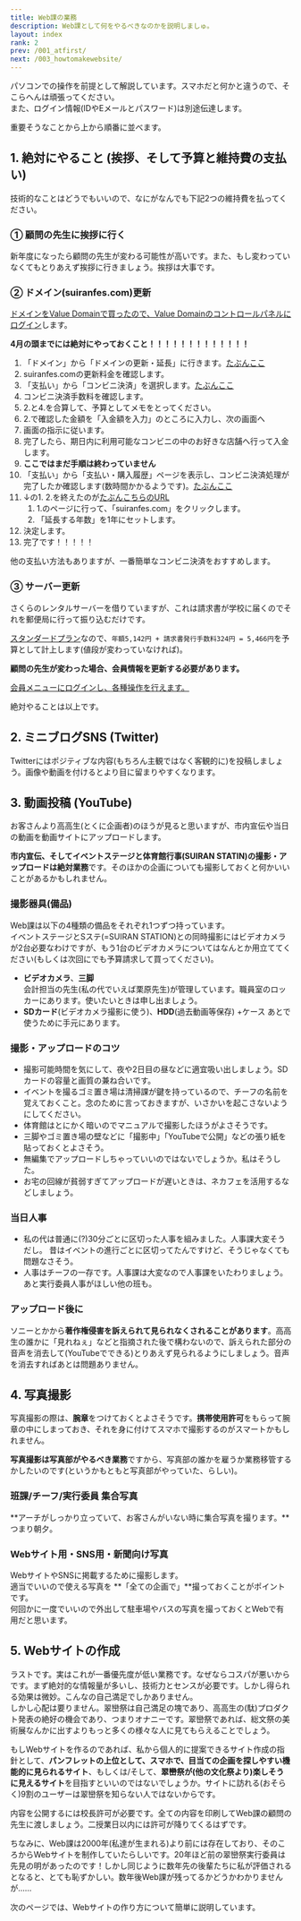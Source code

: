 ```yaml
---
title: Web課の業務
description: Web課として何をやるべきなのかを説明しましゅ。
layout: index
rank: 2
prev: /001_atfirst/
next: /003_howtomakewebsite/
---
```

パソコンでの操作を前提として解説しています。スマホだと何かと違うので、そこらへんは頑張ってください。  
また、ログイン情報(IDやEメールとパスワード)は別途伝達します。

重要そうなことから上から順番に並べます。

## 1. 絶対にやること (挨拶、そして予算と維持費の支払い)
技術的なことはどうでもいいので、なにがなんでも下記2つの維持費を払ってください。

### ① 顧問の先生に挨拶に行く
新年度になったら顧問の先生が変わる可能性が高いです。また、もし変わっていなくてもとりあえず挨拶に行きましょう。挨拶は大事です。

### ② ドメイン(suiranfes.com)更新
[ドメインをValue Domainで買ったので、Value Domainのコントロールパネルにログイン](https://www.value-domain.com/login.php)します。

**4月の頭までには絶対にやっておくこと！！！！！！！！！！！！！**

1. 「ドメイン」から「ドメインの更新・延長」に行きます。[たぶんここ](https://www.value-domain.com/extdom.php)
2. suiranfes.comの更新料金を確認します。
3. 「支払い」から「コンビニ決済」を選択します。[たぶんここ](https://www.value-domain.com/pg/conv.php)
4. コンビニ決済手数料を確認します。
5. 2.と4.を合算して、予算としてメモをとってください。
6. 2.で確認した金額を「入金額を入力」のところに入力し、次の画面へ
7. 画面の指示に従います。
8. 完了したら、期日内に利用可能なコンビニの中のお好きな店舗へ行って入金します。
9. **ここではまだ手順は終わっていません**
10. 「支払い」から「支払い・購入履歴」ページを表示し、コンビニ決済処理が完了したか確認します(数時間かかるようです)。[たぶんここ](https://www.value-domain.com/payment.php?action=viewpaytransaction_new)
11. ↓の1. 2.を終えたのが[たぶんこちらのURL](https://www.value-domain.com/extdom.php?action=extdom2&domainname=suiranfes.com&force=&NumYears=1)
    1. 1.のページに行って、「suiranfes.com」をクリックします。
    2. 「延長する年数」を1年にセットします。
12. 決定します。
13. 完了です！！！！！

他の支払い方法もありますが、一番簡単なコンビニ決済をおすすめします。

### ③ サーバー更新
さくらのレンタルサーバーを借りていますが、これは請求書が学校に届くのでそれを郵便局に行って振り込むだけです。

[スタンダードプラン](https://www.sakura.ne.jp/standard.html)なので、`年額5,142円 + 請求書発行手数料324円 = 5,466円`を予算として計上します(値段が変わっていなければ)。

**顧問の先生が変わった場合、会員情報を更新する必要があります。**

[会員メニューにログインし、各種操作を行えます。](https://secure.sakura.ad.jp/auth/login)

絶対やることは以上です。

## 2. ミニブログSNS (Twitter)
Twitterにはポジティブな内容(もちろん主観ではなく客観的に)を投稿しましょう。画像や動画を付けるとより目に留まりやすくなります。

## 3. 動画投稿 (YouTube)
お客さんより高高生(とくに企画者)のほうが見ると思いますが、市内宣伝や当日の動画を動画サイトにアップロードします。

**市内宣伝、そしてイベントステージと体育館行事(SUIRAN STATIN)の撮影・アップロードは絶対業務**です。そのほかの企画についても撮影しておくと何かいいことがあるかもしれません。

### 撮影器具(備品)
Web課は以下の4種類の備品をそれぞれ1つずつ持っています。  
イベントステージとSステ(=SUIRAN STATION)との同時撮影にはビデオカメラが2台必要なわけですが、もう1台のビデオカメラについてはなんとか用立ててください(もしくは次回にでも予算請求して買ってください)。

- **ビデオカメラ**、**三脚**  
  会計担当の先生(私の代でいえば栗原先生)が管理しています。職員室のロッカーにあります。使いたいときは申し出ましょう。
- **SDカード**(ビデオカメラ撮影に使う)、**HDD**(過去動画等保存) +ケース
  あとで使うために手元にあります。

### 撮影・アップロードのコツ
- 撮影可能時間を気にして、夜や2日目の昼などに適宜吸い出しましょう。SDカードの容量と画質の兼ね合いです。
- イベントを撮るゴミ置き場は清掃課が鍵を持っているので、チーフの名前を覚えておくこと。念のために言っておきますが、いさかいを起こさないようにしてください。
- 体育館はとにかく暗いのでマニュアルで撮影したほうがよさそうです。
- 三脚やゴミ置き場の壁などに「撮影中」「YouTubeで公開」などの張り紙を貼っておくとよさそう。
- 無編集でアップロードしちゃっていいのではないでしょうか。私はそうした。
- お宅の回線が貧弱すぎてアップロードが遅いときは、ネカフェを活用するなどしましょう。

### 当日人事
- 私の代は普通に(?)30分ごとに区切った人事を組みました。人事課大変そうだし。
  昔はイベントの進行ごとに区切ってたんですけど、そうじゃなくても問題なさそう。
- 人事はチーフの一存です。人事課は大変なので人事課をいたわりましょう。あと実行委員人事がほしい他の班も。

### アップロード後に
ソニーとかから**著作権侵害を訴えられて見られなくされることがあります**。高高生の誰かに「見れねぇ」などと指摘された後で構わないので、訴えられた部分の音声を消去して(YouTubeでできる)とりあえず見られるようにしましょう。音声を消去すればあとは問題ありません。

## 4. 写真撮影
写真撮影の際は、**腕章**をつけておくとよさそうです。**携帯使用許可**をもらって腕章の中にしまっておき、それを身に付けてスマホで撮影するのがスマートかもしれません。

**写真撮影は写真部がやるべき業務**ですから、写真部の誰かを雇うか業務移管するかしたいのです(というかもともと写真部がやっていた、らしい)。

### 班課/チーフ/実行委員 集合写真
**アーチがしっかり立っていて、お客さんがいない時に集合写真を撮ります。**つまり朝夕。

### Webサイト用・SNS用・新聞向け写真
WebサイトやSNSに掲載するために撮影します。  
適当でいいので使える写真を **「全ての企画で」**撮っておくことがポイントです。  
何回かに一度でいいので外出して駐車場やバスの写真を撮っておくとWebで有用だと思います。

## 5. Webサイトの作成
ラストです。実はこれが一番優先度が低い業務です。なぜならコスパが悪いからです。まず絶対的な情報量が多いし、技術力とセンスが必要です。しかし得られる効果は微妙。こんなの自己満足でしかありません。  
しかし心配は要りません。翠巒祭は自己満足の塊であり、高高生の(駄)プロダクト発表の絶好の機会であり、つまりオナニーです。翠巒祭であれば、総文祭の美術展なんかに出すよりもっと多くの様々な人に見てもらえることでしょう。

もしWebサイトを作るのであれば、私から個人的に提案できるサイト作成の指針として、**パンフレットの上位として、スマホで、目当ての企画を探しやすい機能的に見られるサイト**、もしくは/そして、**翠巒祭が(他の文化祭より)楽しそうに見えるサイト**を目指すといいのではないでしょうか。サイトに訪れる(おそらく)9割のユーザーは翠巒祭を知らない人ではないからです。

内容を公開するには校長許可が必要です。全ての内容を印刷してWeb課の顧問の先生に渡しましょう。二授業日以内には許可が降りてくるはずです。

ちなみに、Web課は2000年(私達が生まれる)より前には存在しており、そのころからWebサイトを制作していたらしいです。20年ほど前の翠巒祭実行委員は先見の明があったのです！しかし同じように数年先の後輩たちに私が評価されるとなると、とても恥ずかしい。数年後Web課が残ってるかどうかわかりませんが……

次のページでは、Webサイトの作り方について簡単に説明しています。